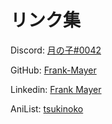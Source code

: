 # リンク集

Discord: [月の子#0042](https://discordapp.com/users/383628783187394561)

GitHub: [Frank-Mayer](https://github.com/Frank-Mayer)

Linkedin: [Frank Mayer](https://www.linkedin.com/in/frank-mayer-b85677214)

AniList: [tsukinoko](https://anilist.co/user/tsukinoko)

